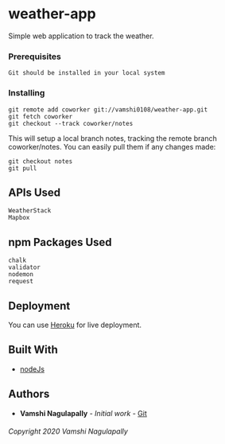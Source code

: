 # weather-app

Simple web application to track the weather.

### Prerequisites

```
Git should be installed in your local system
```

### Installing

```
git remote add coworker git://vamshi0108/weather-app.git
git fetch coworker
git checkout --track coworker/notes
```

This will setup a local branch notes, tracking the remote branch coworker/notes. You can easily pull them if any changes made:

```
git checkout notes
git pull
```

## APIs Used

```
WeatherStack
Mapbox
```

## npm Packages Used

```
chalk
validator
nodemon
request
```

## Deployment

You can use [Heroku](https://dashboard.heroku.com/apps) for live deployment.

## Built With

- [nodeJs](https://nodejs.org/en/)

## Authors

- **Vamshi Nagulapally** - _Initial work_ - [Git](https://github.com/vamshi0108)

###### Copyright 2020 Vamshi Nagulapally
